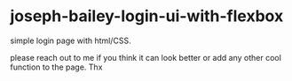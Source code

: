 # joseph-bailey-login-ui-with-flexbox

simple login page with html/CSS.

please reach out to me if you think it can look better or add any other cool function to the page. Thx
